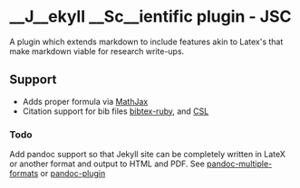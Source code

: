 __J__ekyll __Sc__ientific plugin - JSC
===

A plugin which extends markdown to include features akin to Latex's that make markdown viable for research write-ups.

## Support

* Adds proper formula via [MathJax](http://www.mathjax.org/)
* Citation support for bib files [bibtex-ruby](https://github.com/inukshuk/bibtex-ruby), and [CSL](https://github.com/citation-style-language/styles)

### Todo

Add pandoc support so that Jekyll site can be completely written in LateX or another format and output to HTML and PDF.
See [pandoc-multiple-formats](https://github.com/fauno/jekyll-pandoc-multiple-formats) or [pandoc-plugin](https://github.com/dsanson/jekyll-pandoc-plugin)
